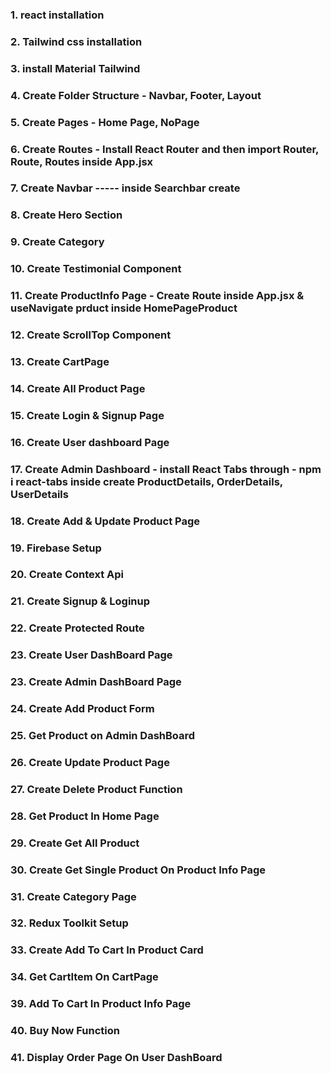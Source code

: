 ### 1. react installation
### 2. Tailwind css installation
### 3. install Material Tailwind
### 4. Create Folder Structure - Navbar, Footer, Layout
### 5. Create Pages - Home Page, NoPage
### 6. Create Routes - Install React Router and then import Router, Route, Routes inside App.jsx
### 7. Create Navbar ----- inside Searchbar create
### 8. Create Hero Section
### 9. Create Category
### 10. Create Testimonial Component
### 11. Create ProductInfo Page - Create Route inside App.jsx & useNavigate prduct inside HomePageProduct
### 12. Create ScrollTop Component
### 13. Create CartPage
### 14. Create All Product Page
### 15. Create Login & Signup Page
### 16. Create User dashboard Page
### 17. Create Admin Dashboard - install React Tabs through - npm i react-tabs inside create    ProductDetails, OrderDetails, UserDetails
### 18. Create Add & Update Product Page
### 19. Firebase Setup
### 20. Create Context Api
### 21. Create Signup & Loginup
### 22. Create Protected Route
### 23. Create User DashBoard Page
### 23. Create Admin DashBoard Page
### 24. Create Add Product Form
### 25. Get Product on Admin DashBoard
### 26. Create Update Product Page
### 27. Create Delete Product Function
### 28. Get Product In Home Page
### 29. Create Get All Product 
### 30. Create Get Single Product On Product Info Page
### 31. Create Category Page
### 32. Redux Toolkit Setup
### 33. Create Add To Cart In Product Card
### 34. Get CartItem On CartPage
### 39. Add To Cart In Product Info Page
### 40. Buy Now Function
### 41. Display Order Page On User DashBoard